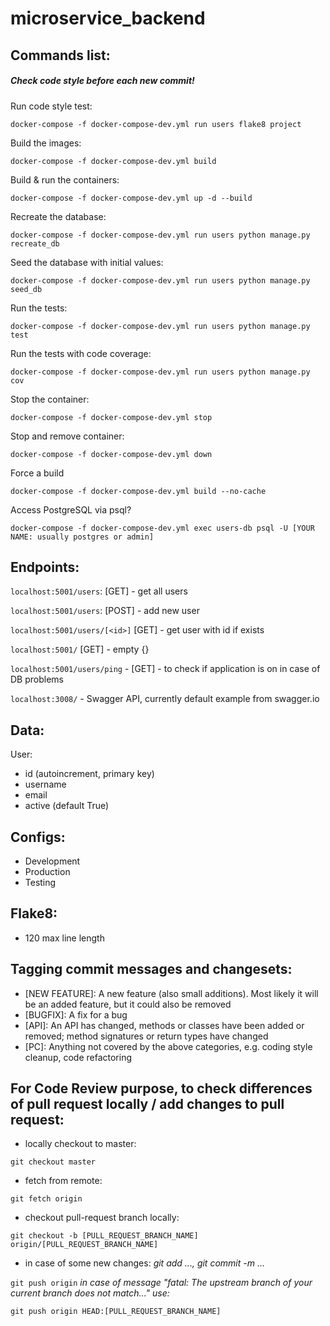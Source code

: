 # microservice_backend

## Commands list:

##### Check code style before each new commit!

Run code style test:

`docker-compose -f docker-compose-dev.yml run users flake8 project`


Build the images:

`docker-compose -f docker-compose-dev.yml build`

Build & run the containers:

`docker-compose -f docker-compose-dev.yml up -d --build`

Recreate the database:

`docker-compose -f docker-compose-dev.yml run users python manage.py recreate_db`

Seed the database with initial values:

`docker-compose -f docker-compose-dev.yml run users python manage.py seed_db`

Run the tests:

`docker-compose -f docker-compose-dev.yml run users python manage.py test`

Run the tests with code coverage:

`docker-compose -f docker-compose-dev.yml run users python manage.py cov`

Stop the container:

`docker-compose -f docker-compose-dev.yml stop`

Stop and remove container:

`docker-compose -f docker-compose-dev.yml down`

Force a build

`docker-compose -f docker-compose-dev.yml build --no-cache`

Access PostgreSQL via psql?

`docker-compose -f docker-compose-dev.yml exec users-db psql -U [YOUR NAME: usually postgres or admin]`

## Endpoints:

`localhost:5001/users`: [GET] - get all users

`localhost:5001/users`: [POST] - add new user

`localhost:5001/users/[<id>]` [GET] - get user with id if exists

`localhost:5001/` [GET] - empty {}

`localhost:5001/users/ping` - [GET] - to check if application is on in case of DB problems

`localhost:3008/` - Swagger API, currently default example from swagger.io

## Data:
User:
* id (autoincrement, primary key)
* username
* email
* active (default True)

## Configs:
* Development
* Production
* Testing

## Flake8:
* 120 max line length

## Tagging commit messages and changesets:
* [NEW FEATURE]: A new feature (also small additions). Most likely it will be an added feature, but it could also be removed
* [BUGFIX]: A fix for a bug
* [API]: An API has changed, methods or classes have been added or removed; method signatures or return types have changed
* [PC]: Anything not covered by the above categories, e.g. coding style cleanup, code refactoring

## For Code Review purpose, to check differences of pull request locally / add changes to pull request:
* locally checkout to master:

`git checkout master`

* fetch from remote:

`git fetch origin`

* checkout pull-request branch locally:

`git checkout -b [PULL_REQUEST_BRANCH_NAME] origin/[PULL_REQUEST_BRANCH_NAME]`

* in case of some new changes: *git add ..., git commit -m ...*

`git push origin` *in case of message "fatal: The upstream branch of your current branch does not match..." use:*

`git push origin HEAD:[PULL_REQUEST_BRANCH_NAME]`
